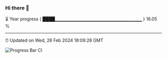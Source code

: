 ### Hi there 👋

⏳ Year progress { ████▁▁▁▁▁▁▁▁▁▁▁▁▁▁▁▁▁▁▁▁▁▁▁▁▁▁ } 16.05 %

---

⏰ Updated on Wed, 28 Feb 2024 18:09:28 GMT

![Progress Bar CI](https://github.com/Shyam-Makwana/GitHub-Actions-Demo/workflows/Progress%20Bar%20CI/badge.svg)
